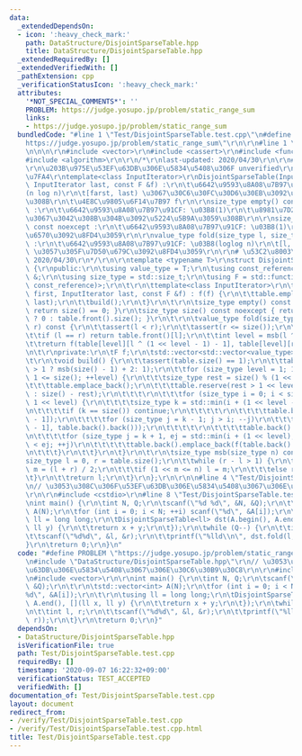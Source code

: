```yaml
---
data:
  _extendedDependsOn:
  - icon: ':heavy_check_mark:'
    path: DataStructure/DisjointSparseTable.hpp
    title: DataStructure/DisjointSparseTable.hpp
  _extendedRequiredBy: []
  _extendedVerifiedWith: []
  _pathExtension: cpp
  _verificationStatusIcon: ':heavy_check_mark:'
  attributes:
    '*NOT_SPECIAL_COMMENTS*': ''
    PROBLEM: https://judge.yosupo.jp/problem/static_range_sum
    links:
    - https://judge.yosupo.jp/problem/static_range_sum
  bundledCode: "#line 1 \"Test/DisjointSparseTable.test.cpp\"\n#define PROBLEM \"\
    https://judge.yosupo.jp/problem/static_range_sum\"\r\n\r\n#line 1 \"DataStructure/DisjointSparseTable.hpp\"\
    \n\n\n\r\n#include <vector>\r\n#include <cassert>\r\n#include <functional>\r\n\
    #include <algorithm>\r\n\r\n/*\r\nlast-updated: 2020/04/30\r\n\r\n# \u4ED5\u69D8\
    \r\n\u203B\u975E\u53EF\u63DB\u306E\u5834\u5408\u306F unverified\r\nT \u306F\u534A\
    \u7FA4\r\ntemplate<class InputIterator>\r\nDisjointSparseTable(InputIterator first,\
    \ InputIterator last, const F &f) :\r\n\t\u6642\u9593\u8A08\u7B97\u91CF: \u03B8\
    (n log n)\r\n\t[farst, last) \u3067\u30C6\u30FC\u30D6\u30EB\u3092\u4F5C\u6210\u3059\
    \u308B\r\n\t\u4E8C\u9805\u6F14\u7B97 f\r\n\r\nsize_type empty() const noexcept\
    \ :\r\n\t\u6642\u9593\u8A08\u7B97\u91CF: \u03B8(1)\r\n\t\u8981\u7D20\u304C\u7A7A\
    \u3067\u3042\u308B\u304B\u3092\u5224\u5B9A\u3059\u308B\r\n\r\nsize_type size()\
    \ const noexcept :\r\n\t\u6642\u9593\u8A08\u7B97\u91CF: \u03B8(1)\r\n\t\u8981\u7D20\
    \u6570\u3092\u8FD4\u3059\r\n\r\nvalue_type fold(size_type l, size_type r) const\
    \ :\r\n\t\u6642\u9593\u8A08\u7B97\u91CF: \u03B8(loglog n)\r\n\t[l, r) \u3092 fold\
    \ \u3057\u305F\u7D50\u679C\u3092\u8FD4\u3059\r\n\r\n# \u53C2\u8003\r\nhttps://noshi91.hatenablog.com/entry/2018/05/08/183946#fn-3c2b044b,\
    \ 2020/04/30\r\n*/\r\n\r\ntemplate <typename T>\r\nstruct DisjointSparseTable\
    \ {\r\npublic:\r\n\tusing value_type = T;\r\n\tusing const_reference = const value_type\
    \ &;\r\n\tusing size_type = std::size_t;\r\n\tusing F = std::function<value_type(const_reference,\
    \ const_reference)>;\r\n\t\r\n\ttemplate<class InputIterator>\r\n\tDisjointSparseTable(InputIterator\
    \ first, InputIterator last, const F &f) : f(f) {\r\n\t\ttable.emplace_back(first,\
    \ last);\r\n\t\tbuild();\r\n\t}\r\n\t\r\n\tsize_type empty() const noexcept {\
    \ return size() == 0; }\r\n\tsize_type size() const noexcept { return table.empty()\
    \ ? 0 : table.front().size(); }\r\n\t\r\n\tvalue_type fold(size_type l, size_type\
    \ r) const {\r\n\t\tassert(l < r);\r\n\t\tassert(r <= size());\r\n\t\t--r;\r\n\
    \t\tif (l == r) return table.front()[l];\r\n\t\tint level = msb(l ^ r) + 1;\r\n\
    \t\treturn f(table[level][l ^ (1 << level - 1) - 1], table[level][r]);\r\n\t}\r\
    \n\t\r\nprivate:\r\n\tF f;\r\n\tstd::vector<std::vector<value_type>> table;\r\n\
    \t\r\n\tvoid build() {\r\n\t\tassert(table.size() == 1);\r\n\t\ttable.reserve(size()\
    \ > 1 ? msb(size() - 1) + 2: 1);\r\n\t\tfor (size_type level = 1; 1 << level -\
    \ 1 <= size(); ++level) {\r\n\t\t\tsize_type rest = size() % (1 << level);\r\n\
    \t\t\ttable.emplace_back();\r\n\t\t\ttable.reserve(rest > 1 << level - 1 ? size()\
    \ : size() - rest);\r\n\t\t\t\r\n\t\t\tfor (size_type i = 0; i < size(); i +=\
    \ 1 << level) {\r\n\t\t\t\tsize_type k = std::min(i + (1 << level - 1), size());\r\
    \n\t\t\t\tif (k == size()) continue;\r\n\t\t\t\t\r\n\t\t\t\ttable.back().emplace_back(table.front()[k\
    \ - 1]);\r\n\t\t\t\tfor (size_type j = k - 1; j > i; --j)\r\n\t\t\t\t\ttable.back().emplace_back(f(table.front()[j\
    \ - 1], table.back().back()));\r\n\t\t\t\t\r\n\t\t\t\ttable.back().emplace_back(table.front()[k]);\r\
    \n\t\t\t\tfor (size_type j = k + 1, ej = std::min(i + (1 << level), size()); j\
    \ < ej; ++j)\r\n\t\t\t\t\ttable.back().emplace_back(f(table.back().back(), table.front()[j]));\r\
    \n\t\t\t}\r\n\t\t}\r\n\t}\r\n\t\r\n\tsize_type msb(size_type n) const {\r\n\t\t\
    size_type l = 0, r = table.size();\r\n\t\twhile (r - l > 1) {\r\n\t\t\tsize_type\
    \ m = (l + r) / 2;\r\n\t\t\tif (1 << m <= n) l = m;\r\n\t\t\telse r = m;\r\n\t\
    \t}\r\n\t\treturn l;\r\n\t}\r\n};\r\n\r\n\n#line 4 \"Test/DisjointSparseTable.test.cpp\"\
    \n// \u3053\u308C\u306F\u53EF\u63DB\u306E\u5834\u5408\u3067\u306E\u30C6\u30B9\u30C8\
    \r\n\r\n#include <cstdio>\r\n#line 8 \"Test/DisjointSparseTable.test.cpp\"\n\r\
    \nint main() {\r\n\tint N, Q;\r\n\tscanf(\"%d %d\", &N, &Q);\r\n\t\r\n\tstd::vector<int>\
    \ A(N);\r\n\tfor (int i = 0; i < N; ++i) scanf(\"%d\", &A[i]);\r\n\t\r\n\tusing\
    \ ll = long long;\r\n\tDisjointSparseTable<ll> dst(A.begin(), A.end(), [](ll x,\
    \ ll y) {\r\n\t\treturn x + y;\r\n\t});\r\n\twhile (Q--) {\r\n\t\tint l, r;\r\n\
    \t\tscanf(\"%d%d\", &l, &r);\r\n\t\tprintf(\"%lld\\n\", dst.fold(l, r));\r\n\t\
    }\r\n\treturn 0;\r\n}\n"
  code: "#define PROBLEM \"https://judge.yosupo.jp/problem/static_range_sum\"\r\n\r\
    \n#include \"DataStructure/DisjointSparseTable.hpp\"\r\n// \u3053\u308C\u306F\u53EF\
    \u63DB\u306E\u5834\u5408\u3067\u306E\u30C6\u30B9\u30C8\r\n\r\n#include <cstdio>\r\
    \n#include <vector>\r\n\r\nint main() {\r\n\tint N, Q;\r\n\tscanf(\"%d %d\", &N,\
    \ &Q);\r\n\t\r\n\tstd::vector<int> A(N);\r\n\tfor (int i = 0; i < N; ++i) scanf(\"\
    %d\", &A[i]);\r\n\t\r\n\tusing ll = long long;\r\n\tDisjointSparseTable<ll> dst(A.begin(),\
    \ A.end(), [](ll x, ll y) {\r\n\t\treturn x + y;\r\n\t});\r\n\twhile (Q--) {\r\
    \n\t\tint l, r;\r\n\t\tscanf(\"%d%d\", &l, &r);\r\n\t\tprintf(\"%lld\\n\", dst.fold(l,\
    \ r));\r\n\t}\r\n\treturn 0;\r\n}"
  dependsOn:
  - DataStructure/DisjointSparseTable.hpp
  isVerificationFile: true
  path: Test/DisjointSparseTable.test.cpp
  requiredBy: []
  timestamp: '2020-09-07 16:22:32+09:00'
  verificationStatus: TEST_ACCEPTED
  verifiedWith: []
documentation_of: Test/DisjointSparseTable.test.cpp
layout: document
redirect_from:
- /verify/Test/DisjointSparseTable.test.cpp
- /verify/Test/DisjointSparseTable.test.cpp.html
title: Test/DisjointSparseTable.test.cpp
---
```

